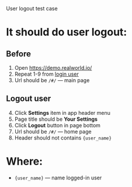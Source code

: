 User logout test case

# It should do user logout:

## Before
1. Open https://demo.realworld.io/
2. Repeat 1-9 from [login user](login_user.md)
3. Url should be `/#/` — main page

## Logout user
4. Click **Settings** item in app header menu
5. Page title should be **Your Settings**
6. Click **Logout** button in page bottom
7. Url should be `/#/` — home page
8. Header should not contains `{user_name}`

# Where:
* `{user_name}` — name logged-in user